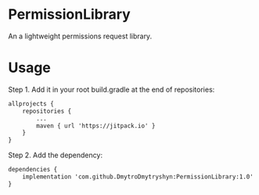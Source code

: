 # PermissionLibrary

An a lightweight permissions request library.

# Usage

Step 1. Add it in your root build.gradle at the end of repositories:

```xml
allprojects {
    repositories {
        ...
        maven { url 'https://jitpack.io' }
    }
}
```
  
Step 2. Add the dependency:
```xml
dependencies {
    implementation 'com.github.DmytroDmytryshyn:PermissionLibrary:1.0'
}
```

